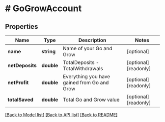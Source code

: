 # # GoGrowAccount

## Properties

Name | Type | Description | Notes
------------ | ------------- | ------------- | -------------
**name** | **string** | Name of your Go and Grow | [optional] 
**netDeposits** | **double** | TotalDeposits - TotalWithdrawals | [optional] [readonly] 
**netProfit** | **double** | Everything you have gained from Go and Grow | [optional] [readonly] 
**totalSaved** | **double** | Total Go and Grow value | [optional] [readonly] 

[[Back to Model list]](../../README.md#documentation-for-models) [[Back to API list]](../../README.md#documentation-for-api-endpoints) [[Back to README]](../../README.md)



